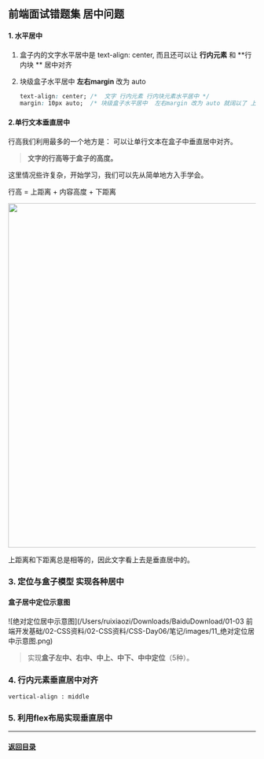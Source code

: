 ## 前端面试错题集 居中问题

#### 1. 水平居中

1. 盒子内的文字水平居中是  text-align: center,  而且还可以让   **行内元素**  和 **行内块 ** 居中对齐

2. 块级盒子水平居中  **左右margin** 改为 auto 

   ```css
   text-align: center; /*  文字 行内元素 行内块元素水平居中 */
   margin: 10px auto;  /* 块级盒子水平居中  左右margin 改为 auto 就阔以了 上下margin都可以 */
   ```





#### 2.单行文本垂直居中

 行高我们利用最多的一个地方是： 可以让单行文本在盒子中垂直居中对齐。

> **文字的行高等于盒子的高度。**

这里情况些许复杂，开始学习，我们可以先从简单地方入手学会。

行高   =  上距离 +  内容高度  + 下距离 

 <img src="/Users/ruixiaozi/Downloads/BaiduDownload/01-03 前端开发基础/02-CSS资料/02-CSS资料/CSS-Day02/笔记/media/1.png"  width="700" />



上距离和下距离总是相等的，因此文字看上去是垂直居中的。



### 3. 定位与盒子模型 实现各种居中



#### 盒子居中定位示意图

![绝对定位居中示意图](/Users/ruixiaozi/Downloads/BaiduDownload/01-03 前端开发基础/02-CSS资料/02-CSS资料/CSS-Day06/笔记/images/11_绝对定位居中示意图.png)

> 实现**盒子左中、右中、中上、中下、中中定位**（5种）。



### 4. 行内元素垂直居中对齐

```
vertical-align : middle 
```



### 5. 利用flex布局实现垂直居中







---

#### [返回目录](./)



